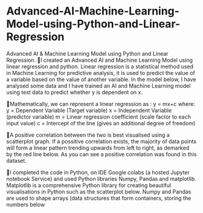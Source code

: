 # Advanced-AI-Machine-Learning-Model-using-Python-and-Linear-Regression
Advanced AI &amp; Machine Learning Model using Python and Linear Regression.
🍃I created an Advanced AI and Machine Learning Model using linear regression and python. Linear regression is a statistical method used in Machine Learning for predictive analysis, it is used to predict the value of a variable based on the value of another variable. In the model below, I have analysed some data and I have trained an AI and Machine Learning model using test data to predict whether y is dependent on x.

🚀Mathematically, we can represent a linear regression as : y = mx+c
where:
y = Dependent Variable (Target variable)
x = Independent Variable (predictor variable)
m = Linear regression coefficient (scale factor to each input value)
c = Intercept of the line (gives an additional degree of freedom)


🍃A positive correlation between the two is best visualised using a scatterplot graph. If a possitive correlation exists, the majority of data points will form a linear pattern trending upwards from left to right, as demarked by the red line below. As you can see a positive correlation was found in this dataset.

🍃I completed the code in Python, on IDE Google colabs (a hosted Jupyter notebook Service) and used Python libraries Numpy, Pandas and matplotlib. Matplotlib is a comprehensive Python library for creating beautiful visualisations in Python such as the scatterplot below. Numpy and Pandas are used to shape arrays (data structures that form containers, storing the numbers below 
